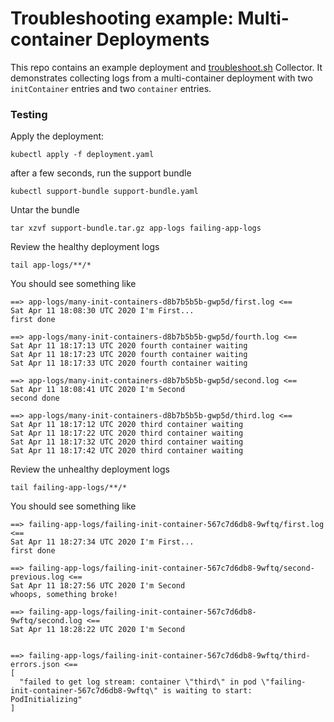 Troubleshooting example: Multi-container Deployments
========================


This repo contains an example deployment and [troubleshoot.sh](https://troubleshoot.sh) Collector. It demonstrates collecting logs from a multi-container deployment with two `initContainer` entries and two `container` entries.


### Testing

Apply the deployment:

```
kubectl apply -f deployment.yaml
```

after a few seconds, run the support bundle

```
kubectl support-bundle support-bundle.yaml
```

Untar the bundle

```
tar xzvf support-bundle.tar.gz app-logs failing-app-logs
```



Review the healthy deployment logs

```
tail app-logs/**/*
```

You should see something like

```
==> app-logs/many-init-containers-d8b7b5b5b-gwp5d/first.log <==
Sat Apr 11 18:08:30 UTC 2020 I'm First...
first done

==> app-logs/many-init-containers-d8b7b5b5b-gwp5d/fourth.log <==
Sat Apr 11 18:17:13 UTC 2020 fourth container waiting
Sat Apr 11 18:17:23 UTC 2020 fourth container waiting
Sat Apr 11 18:17:33 UTC 2020 fourth container waiting

==> app-logs/many-init-containers-d8b7b5b5b-gwp5d/second.log <==
Sat Apr 11 18:08:41 UTC 2020 I'm Second
second done

==> app-logs/many-init-containers-d8b7b5b5b-gwp5d/third.log <==
Sat Apr 11 18:17:12 UTC 2020 third container waiting
Sat Apr 11 18:17:22 UTC 2020 third container waiting
Sat Apr 11 18:17:32 UTC 2020 third container waiting
Sat Apr 11 18:17:42 UTC 2020 third container waiting
```

Review the unhealthy deployment logs


```
tail failing-app-logs/**/*
```

You should see something like

```
==> failing-app-logs/failing-init-container-567c7d6db8-9wftq/first.log <==
Sat Apr 11 18:27:34 UTC 2020 I'm First...
first done

==> failing-app-logs/failing-init-container-567c7d6db8-9wftq/second-previous.log <==
Sat Apr 11 18:27:56 UTC 2020 I'm Second
whoops, something broke!

==> failing-app-logs/failing-init-container-567c7d6db8-9wftq/second.log <==
Sat Apr 11 18:28:22 UTC 2020 I'm Second


==> failing-app-logs/failing-init-container-567c7d6db8-9wftq/third-errors.json <==
[
  "failed to get log stream: container \"third\" in pod \"failing-init-container-567c7d6db8-9wftq\" is waiting to start: PodInitializing"
]
```
